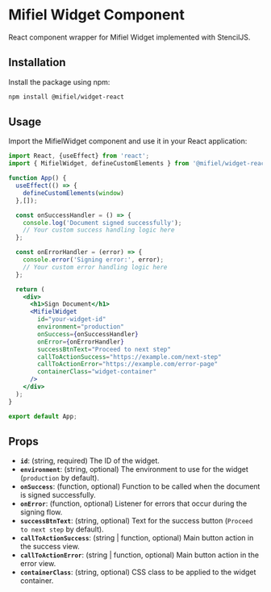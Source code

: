 # Mifiel Widget Component

React component wrapper for Mifiel Widget implemented with StencilJS.

## Installation

Install the package using npm:

```bash
npm install @mifiel/widget-react
```

## Usage

Import the MifielWidget component and use it in your React application:

```jsx
import React, {useEffect} from 'react';
import { MifielWidget, defineCustomElements } from '@mifiel/widget-react';

function App() {
  useEffect(() => {
    defineCustomElements(window)
  },[]);

  const onSuccessHandler = () => {
    console.log('Document signed successfully');
    // Your custom success handling logic here
  };

  const onErrorHandler = (error) => {
    console.error('Signing error:', error);
    // Your custom error handling logic here
  };

  return (
    <div>
      <h1>Sign Document</h1>
      <MifielWidget
        id="your-widget-id"
        environment="production"
        onSuccess={onSuccessHandler}
        onError={onErrorHandler}
        successBtnText="Proceed to next step"
        callToActionSuccess="https://example.com/next-step"
        callToActionError="https://example.com/error-page"
        containerClass="widget-container"
      />
    </div>
  );
}

export default App;
```

## Props

- **`id`**: (string, required) The ID of the widget.
- **`environment`**: (string, optional) The environment to use for the widget (`production` by default).
- **`onSuccess`**: (function, optional) Function to be called when the document is signed successfully.
- **`onError`**: (function, optional) Listener for errors that occur during the signing flow.
- **`successBtnText`**: (string, optional) Text for the success button (`Proceed to next step` by default).
- **`callToActionSuccess`**: (string | function, optional) Main button action in the success view.
- **`callToActionError`**: (string | function, optional) Main button action in the error view.
- **`containerClass`**: (string, optional) CSS class to be applied to the widget container.
